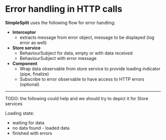 ﻿Error handling in HTTP calls
============================

**SimpleSplit** uses the following flow for error handling:
- **Interceptor**
  - extracts message from error object, message to be displayed (log error as well)
- **Store service**
  - BehaviourSubject for data, empty or with data received
  - BehaviourSubject with error message
- **Component**
  - Wrap data observable from store service to provide loading indicator (pipe, finalize)
  - Subscribe to error observable to have access to HTTP errors (optional)

---
TODO: the following could help and we should try to depict it for Store services

Loading state:
- waiting for data
- no data found - loaded data
- finished with errors
